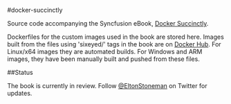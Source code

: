 
#docker-succinctly

Source code accompanying the Syncfusion eBook, [Docker Succinctly](TODO).

Dockerfiles for the custom images used in the book are stored here. Images built from the files using 'sixeyed/' tags in the book are on [Docker Hub](https://hub.docker.com/r/sixeyed/). For Linux/x64 images they are automated builds. For Windows and ARM images, they have been manually built and pushed from these files.

##Status

The book is currently in review. Follow [@EltonStoneman](https://twitter.com/EltonStoneman) on Twitter for updates.